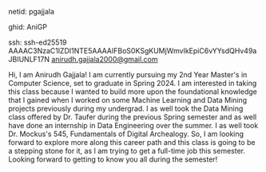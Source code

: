 netid: pgajjala

ghid: AniGP

ssh: ssh-ed25519 AAAAC3NzaC1lZDI1NTE5AAAAIFBoS0KSgKUMjWmvIkEpiC6vYYsdQHv49aJBIUNLF17N anirudh.gajjala2000@gmail.com


Hi, I am Anirudh Gajjala! I am currently pursuing my 2nd Year Master's in Computer Science, set to graduate in Spring 2024. I am interested in taking this class because I wanted to build more upon the foundational knowledge that I gained when I worked on some Machine Learning and Data Mining projects previously during my undergrad. I as well took the Data Mining class offered by Dr. Taufer during the previous Spring semester and as well have done an internship in Data Engineering over the summer. I as well took Dr. Mockus's 545, Fundamentals of Digital Archealogy. So, I am looking forward to explore more along this career path and this class is going to be a stepping stone for it, as I am trying to get a full-time job this semester. Looking forward to getting to know you all during the semester!